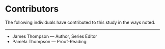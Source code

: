 # Contributors

The following individuals have contributed to this study in the ways noted.

---

* James Thompson — Author, Series Editor
* Pamela Thompson — Proof-Reading
